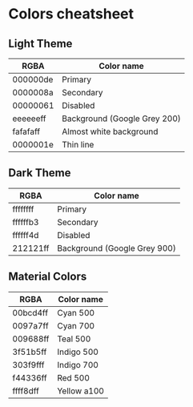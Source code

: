 # Colors cheatsheet

## Light Theme

RGBA     | Color name
---      | ---
000000de | Primary
0000008a | Secondary
00000061 | Disabled
eeeeeeff | Background (Google Grey 200)
fafafaff | Almost white background
0000001e | Thin line

## Dark Theme

RGBA     | Color name
---      | ---
ffffffff | Primary
ffffffb3 | Secondary
ffffff4d | Disabled
212121ff | Background (Google Grey 900)

## Material Colors

RGBA     | Color name
---      | ---
00bcd4ff | Cyan 500
0097a7ff | Cyan 700
009688ff | Teal 500
3f51b5ff | Indigo 500
303f9fff | Indigo 700
f44336ff | Red 500
ffff8dff | Yellow a100
